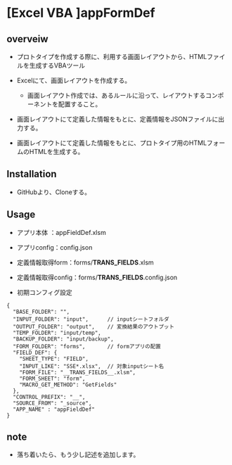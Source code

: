 # [Excel VBA ]appFormDef

## overveiw

- プロトタイプを作成する際に、利用する画面レイアウトから、HTMLファイルを生成するVBAツール  

- Excelにて、画面レイアウトを作成する。  
  + 画面レイアウト作成では、あるルールに沿って、レイアウトするコンポーネントを配置すること。

- 画面レイアウトにて定義した情報をもとに、定義情報をJSONファイルに出力する。  
- 画面レイアウトにて定義した情報をもとに、プロトタイプ用のHTMLフォームのHTMLを生成する。  

## Installation

- GitHubより、Cloneする。  

## Usage
- アプリ本体  ：appFieldDef.xlsm  
- アプリconfig：config.json  
- 定義情報取得form：forms/__TRANS_FIELDS__.xlsm  
- 定義情報取得config：forms/__TRANS_FIELDS__.config.json 

- 初期コンフィグ設定  
```
{
  "BASE_FOLDER": "", 
  "INPUT_FOLDER": "input",      // inputシートフォルダ
  "OUTPUT_FOLDER": "output",    // 変換結果のアウトプット
  "TEMP_FOLDER": "input/temp",
  "BACKUP_FOLDER": "input/backup",
  "FORM_FOLDER": "forms",       // formアプリの配置
  "FIELD_DEF": {
    "SHEET_TYPE": "FIELD",
    "INPUT_LIKE": "SSE*.xlsx",  // 対象inputシート名
    "FORM_FILE": "__TRANS_FIELDS__.xlsm",
    "FORM_SHEET": "form",
    "MACRO_GET_METHOD": "GetFields"
  },
  "CONTROL_PREFIX": "__",
  "SOURCE_FROM": "_source",
  "APP_NAME" : "appFieldDef"
}
```

## note
- 落ち着いたら、もう少し記述を追加します。  

